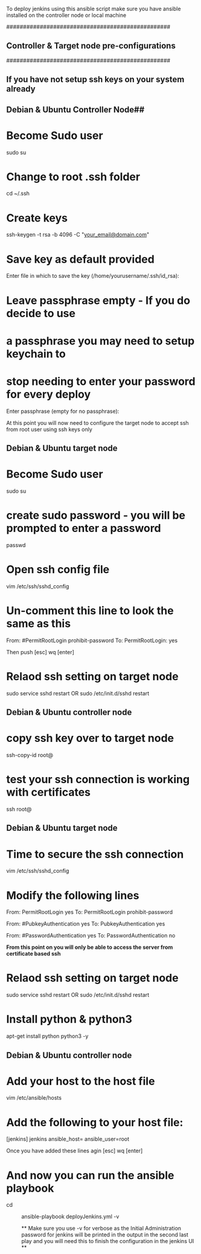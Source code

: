 To deploy jenkins using this ansible script make sure you 
have ansible installed on the controller node or local machine

#################################################
## Controller & Target node pre-configurations ##
#################################################

## If you have not setup ssh keys on your system already ##

## Debian & Ubuntu Controller Node##
# Become Sudo user
sudo su

# Change to root .ssh folder
cd ~/.ssh

# Create keys 
ssh-keygen -t rsa -b 4096 -C "your_email@domain.com"

# Save key as default provided
Enter file in which to save the key (/home/yourusername/.ssh/id_rsa):

# Leave passphrase empty - If you do decide to use
# a passphrase you may need to setup keychain to
# stop needing to enter your password for every deploy
Enter passphrase (empty for no passphrase):

At this point you will now need to configure the target node
to accept ssh from root user using ssh keys only



## Debian & Ubuntu target node ##
# Become Sudo user
sudo su

# create sudo password - you will be prompted to enter a password
passwd

# Open ssh config file
vim /etc/ssh/sshd_config

# Un-comment this line to look the same as this
From:  #PermitRootLogin prohibit-password
To: PermitRootLogin: yes

Then push [esc] wq [enter]

# Relaod ssh setting on target node
sudo service sshd restart 
OR 
sudo /etc/init.d/sshd restart



## Debian & Ubuntu controller node ##
# copy ssh key over to target node
ssh-copy-id root@<target-server-ip-address or fqdn>

# test your ssh connection is working with certificates
ssh root@<target-server-ip-address or fqdn>



## Debian & Ubuntu target node ##
# Time to secure the ssh connection
vim /etc/ssh/sshd_config

# Modify the following lines
From: PermitRootLogin yes
To: PermitRootLogin prohibit-password

From: #PubkeyAuthentication yes
To: PubkeyAuthentication yes

From: #PasswordAuthentication yes
To: PasswordAuthentication no

**From this point on you will only be able to access
the server from certificate based ssh**

# Relaod ssh setting on target node
sudo service sshd restart
OR
sudo /etc/init.d/sshd restart

# Install python & python3
apt-get install python python3 -y



## Debian & Ubuntu controller node ##
# Add your host to the host file
vim /etc/ansible/hosts

# Add the following to your host file: #
[jenkins]
jenkins ansible_host=<ip of target node> ansible_user=root

Once you have added these lines agin [esc] wq [enter]

# And now you can run the ansible playbook
cd <dir of ansible playbook> 
ansible-playbook deployJenkins.yml -v

** Make sure you use -v for verbose as the Initial Administration
password for jenkins will be printed in the output in the second last play
and you will need this to finish the configuration in the jenkins UI **



